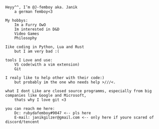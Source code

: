 	Heyy^^, I’m @J-femboy aka. Janik
 		a german femboy<3
 
 	My hobbys: 
		Im a Furry OwO
		Im interested in D&D
  		Video Games
  		Philosophy 
  
	Iike coding in Python, Lua and Rust
		but I am very bad :(
 
	tools I Love and use:
  		VS code(with a vim extension)
 	 	Git
  
	I realy like to help other with their code:)
  		but probably im the one who needs help >///<.

	what I dont Like are closed source programms, especially from big companies like Google and Microsoft, 
  		thats why I love git <3 
  
	you can reach me here:
  		Dc: rubydafemboy#9047 <-- pls here 
  		E-mail: janikgilzer@gmail.com <-- only here if youre scared of discord/tencent
  
  
  


